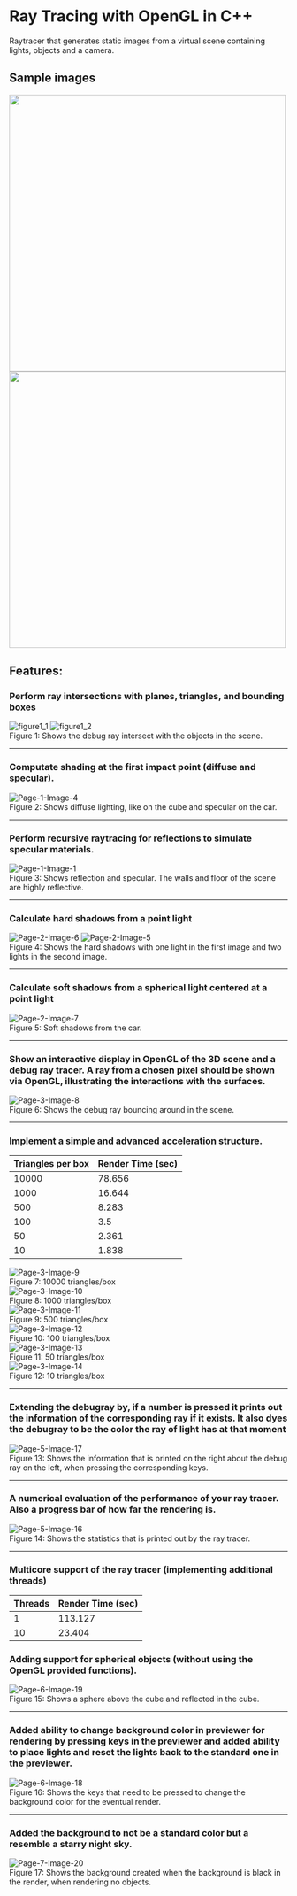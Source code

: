 # Ray Tracing with OpenGL in C++

Raytracer  that  generates  static  images  from  a  virtual  scene containing lights, objects and a camera.
## Sample images
<img src="https://user-images.githubusercontent.com/45048351/76903735-d7087a80-689e-11ea-9df6-9298d7882343.png" width="500" height="500" />
<img src="https://user-images.githubusercontent.com/45048351/76903766-e38cd300-689e-11ea-9f88-32c59e8dd5c2.jpeg" width="500" height="500" />

## Features:
### Perform ray intersections with planes, triangles, and bounding boxes 
![figure1_1](https://user-images.githubusercontent.com/45048351/76903259-04085d80-689e-11ea-923b-2315e04deb0c.png)
![figure1_2](https://user-images.githubusercontent.com/45048351/76903203-e4713500-689d-11ea-8f86-677c6ecbb5f5.png)
<br/>Figure 1: Shows the debug ray intersect with the objects in the scene. <hr>

### Computate shading at the first impact point (diffuse and specular). 
![Page-1-Image-4](https://user-images.githubusercontent.com/45048351/76904771-e7b9f000-68a0-11ea-83fa-86ae4a03919c.png)
<br/>Figure 2: Shows diffuse lighting, like on the cube and specular on the car. <hr>

### Perform recursive raytracing for reflections to simulate specular materials. 
![Page-1-Image-1](https://user-images.githubusercontent.com/45048351/76904822-002a0a80-68a1-11ea-93bf-eddabeb9a0c5.png)
<br/>Figure 3: Shows reflection and specular. The walls and floor of the scene are highly reflective. <hr>

### Calculate hard shadows from a point light 
![Page-2-Image-6](https://user-images.githubusercontent.com/45048351/76904852-133cda80-68a1-11ea-96d4-d7076f0c605f.png)
![Page-2-Image-5](https://user-images.githubusercontent.com/45048351/76904873-1c2dac00-68a1-11ea-9997-73d296d98988.png)
<br/>Figure 4: Shows the hard shadows with one light in the first image and two lights in the second image. <hr>

### Calculate soft shadows from a spherical light centered at a point light
![Page-2-Image-7](https://user-images.githubusercontent.com/45048351/76904980-4e3f0e00-68a1-11ea-8b81-ed7fab8f1258.png)
<br/>Figure 5: Soft shadows from the car. <hr>

### Show an interactive display in OpenGL of the 3D scene and a debug ray tracer. A ray from a chosen pixel should be shown via OpenGL, illustrating the interactions with the surfaces. 
![Page-3-Image-8](https://user-images.githubusercontent.com/45048351/76905026-6d3da000-68a1-11ea-9dd2-4b488009e555.png)
<br/>Figure 6: Shows the debug ray bouncing around in the scene. <hr>

### Implement a simple and advanced acceleration structure.
| Triangles per box | Render Time (sec) |
|-------------------|-------------------|
| 10000             | 78.656            |
| 1000              | 16.644            |
| 500               | 8.283             |
| 100               | 3.5               |
| 50                | 2.361             |
| 10                | 1.838             | 

![Page-3-Image-9](https://user-images.githubusercontent.com/45048351/76905111-98c08a80-68a1-11ea-9633-86d4743bb6d2.png)
<br/> Figure 7: 10000 triangles/box <br/>
![Page-3-Image-10](https://user-images.githubusercontent.com/45048351/76905198-be4d9400-68a1-11ea-92fb-f8d1992a9b30.png)
<br/> Figure 8: 1000 triangles/box <br/>
![Page-3-Image-11](https://user-images.githubusercontent.com/45048351/76905209-c6a5cf00-68a1-11ea-9b08-702c01e09eca.png)
<br/> Figure 9: 500 triangles/box <br/>
![Page-3-Image-12](https://user-images.githubusercontent.com/45048351/76905223-ce657380-68a1-11ea-8186-397b49b94151.png)
<br/> Figure 10: 100 triangles/box <br/>
![Page-3-Image-13](https://user-images.githubusercontent.com/45048351/76905243-d6251800-68a1-11ea-82df-f90cb8840980.png)
<br/> Figure 11: 50 triangles/box <br/>
![Page-3-Image-14](https://user-images.githubusercontent.com/45048351/76905271-e3420700-68a1-11ea-969b-73ad344cb062.png)
<br/> Figure 12: 10 triangles/box <hr>

### Extending the debugray by, if a number is pressed it prints out the information of the corresponding ray if it exists. It also dyes the debugray to be the color the ray of light has at that moment 
![Page-5-Image-17](https://user-images.githubusercontent.com/45048351/76905349-0bca0100-68a2-11ea-9ac2-06f42771837a.png)
<br/>Figure 13: Shows the information that is printed on the right about the debug ray on the left, when pressing the corresponding keys. <hr>

### A numerical evaluation of the performance of your ray tracer. Also a progress bar of how far the rendering is. 
![Page-5-Image-16](https://user-images.githubusercontent.com/45048351/76905371-17b5c300-68a2-11ea-9dd8-0377b2cc19a0.png)
<br/>Figure 14: Shows the statistics that is printed out by the ray tracer. <hr>

### Multicore support of the ray tracer (implementing additional threads)
| Threads | Render Time (sec) |
|---------|-------------------|
| 1       | 113.127           |
| 10      | 23.404            |

### Adding support for spherical objects (without using the OpenGL provided functions).
![Page-6-Image-19](https://user-images.githubusercontent.com/45048351/76905435-3916af00-68a2-11ea-84f6-7412662ff935.png)
<br/>Figure 15: Shows a sphere above the cube and reflected in the cube. <hr>

### Added ability to change background color in previewer for rendering by pressing keys in the previewer and added ability to place lights and reset the lights back to the standard one in the previewer.
![Page-6-Image-18](https://user-images.githubusercontent.com/45048351/76905489-55b2e700-68a2-11ea-95d1-2b643eb59851.png)
<br/>Figure 16: Shows the keys that need to be pressed to change the background color for the eventual render. <hr>

### Added the background to not be a standard color but a resemble a starry night sky.
![Page-7-Image-20](https://user-images.githubusercontent.com/45048351/76905504-5d728b80-68a2-11ea-8ad2-456acb82c0a7.png)
<br/>Figure 17: Shows the background created when the background is black in the render, when rendering no objects.
